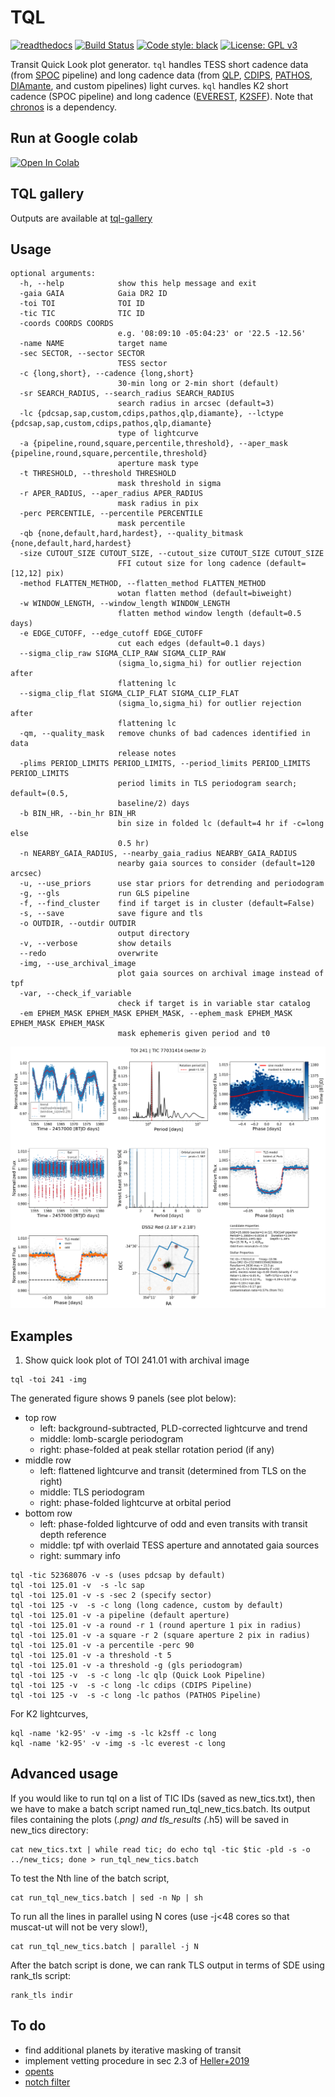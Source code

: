 # TQL

[![readthedocs](https://readthedocs.org/projects/tql/badge/?version=latest)](https://tql.readthedocs.io/en/latest/)
[![Build Status](https://travis-ci.com/jpdeleon/tql.svg?branch=master)](https://travis-ci.com/jpdeleon/tql)
[![Code style: black](https://img.shields.io/badge/code%20style-black-000000.svg)](https://github.com/ambv/black)
[![License: GPL v3](https://img.shields.io/badge/license-GPLv3-blue.svg)](https://www.gnu.org/licenses/gpl-3.0)

Transit Quick Look plot generator.
`tql` handles TESS short cadence data (from [SPOC](https://archive.stsci.edu/hlsp/tess-spoc) pipeline) and long cadence data (from [QLP](http://archive.stsci.edu/hlsp/qlp), [CDIPS](http://archive.stsci.edu/hlsp/cdips), [PATHOS](http://archive.stsci.edu/hlsp/qlp), [DIAmante](http://archive.stsci.edu/hlsp/diamante), and custom pipelines) light curves.
`kql` handles K2 short cadence (SPOC pipeline) and long cadence ([EVEREST](https://archive.stsci.edu/hlsp/everest), [K2SFF](https://archive.stsci.edu/hlsp/)). 
Note that [chronos](https://github.com/jpdeleon/chronos) is a dependency.

## Run at Google colab

<a href="https://colab.research.google.com/github/jpdeleon/tql/blob/master/notebooks/examples.ipynb" target="_parent"><img src="https://colab.research.google.com/assets/colab-badge.svg" alt="Open In Colab"/></a>

## TQL gallery
Outputs are available at [tql-gallery](https://jpdeleon.github.io/tql-gallery)

## Usage

```shell
optional arguments:
  -h, --help            show this help message and exit
  -gaia GAIA            Gaia DR2 ID
  -toi TOI              TOI ID
  -tic TIC              TIC ID
  -coords COORDS COORDS
                        e.g. '08:09:10 -05:04:23' or '22.5 -12.56'
  -name NAME            target name
  -sec SECTOR, --sector SECTOR
                        TESS sector
  -c {long,short}, --cadence {long,short}
                        30-min long or 2-min short (default)
  -sr SEARCH_RADIUS, --search_radius SEARCH_RADIUS
                        search radius in arcsec (default=3)
  -lc {pdcsap,sap,custom,cdips,pathos,qlp,diamante}, --lctype {pdcsap,sap,custom,cdips,pathos,qlp,diamante}
                        type of lightcurve
  -a {pipeline,round,square,percentile,threshold}, --aper_mask {pipeline,round,square,percentile,threshold}
                        aperture mask type
  -t THRESHOLD, --threshold THRESHOLD
                        mask threshold in sigma
  -r APER_RADIUS, --aper_radius APER_RADIUS
                        mask radius in pix
  -perc PERCENTILE, --percentile PERCENTILE
                        mask percentile
  -qb {none,default,hard,hardest}, --quality_bitmask {none,default,hard,hardest}
  -size CUTOUT_SIZE CUTOUT_SIZE, --cutout_size CUTOUT_SIZE CUTOUT_SIZE
                        FFI cutout size for long cadence (default=[12,12] pix)
  -method FLATTEN_METHOD, --flatten_method FLATTEN_METHOD
                        wotan flatten method (default=biweight)
  -w WINDOW_LENGTH, --window_length WINDOW_LENGTH
                        flatten method window length (default=0.5 days)
  -e EDGE_CUTOFF, --edge_cutoff EDGE_CUTOFF
                        cut each edges (default=0.1 days)
  --sigma_clip_raw SIGMA_CLIP_RAW SIGMA_CLIP_RAW
                        (sigma_lo,sigma_hi) for outlier rejection after
                        flattening lc
  --sigma_clip_flat SIGMA_CLIP_FLAT SIGMA_CLIP_FLAT
                        (sigma_lo,sigma_hi) for outlier rejection after
                        flattening lc
  -qm, --quality_mask   remove chunks of bad cadences identified in data
                        release notes
  -plims PERIOD_LIMITS PERIOD_LIMITS, --period_limits PERIOD_LIMITS PERIOD_LIMITS
                        period limits in TLS periodogram search; default=(0.5,
                        baseline/2) days
  -b BIN_HR, --bin_hr BIN_HR
                        bin size in folded lc (default=4 hr if -c=long else
                        0.5 hr)
  -n NEARBY_GAIA_RADIUS, --nearby_gaia_radius NEARBY_GAIA_RADIUS
                        nearby gaia sources to consider (default=120 arcsec)
  -u, --use_priors      use star priors for detrending and periodogram
  -g, --gls             run GLS pipeline
  -f, --find_cluster    find if target is in cluster (default=False)
  -s, --save            save figure and tls
  -o OUTDIR, --outdir OUTDIR
                        output directory
  -v, --verbose         show details
  --redo                overwrite
  -img, --use_archival_image
                        plot gaia sources on archival image instead of tpf
  -var, --check_if_variable
                        check if target is in variable star catalog
  -em EPHEM_MASK EPHEM_MASK EPHEM_MASK, --ephem_mask EPHEM_MASK EPHEM_MASK EPHEM_MASK
                        mask ephemeris given period and t0
```

![img](./docs/img/TOI241_s02_pdcsap_sc.png)

## Examples

1. Show quick look plot of TOI 241.01 with archival image

```shell
tql -toi 241 -img
```

The generated figure shows 9 panels (see plot below):

* top row
  * left: background-subtracted, PLD-corrected lightcurve and trend
  * middle: lomb-scargle periodogram
  * right: phase-folded at peak stellar rotation period (if any)
* middle row
  * left: flattened lightcurve and transit (determined from TLS on the right)
  * middle: TLS periodogram
  * right: phase-folded lightcurve at orbital period
* bottom row
  * left: phase-folded lightcurve of odd and even transits with transit depth reference
  * middle: tpf with overlaid TESS aperture and annotated gaia sources
  * right: summary info

```shell
tql -tic 52368076 -v -s (uses pdcsap by default)
tql -toi 125.01 -v  -s -lc sap
tql -toi 125.01 -v -s -sec 2 (specify sector)
tql -toi 125 -v  -s -c long (long cadence, custom by default)
tql -toi 125.01 -v -a pipeline (default aperture)
tql -toi 125.01 -v -a round -r 1 (round aperture 1 pix in radius)
tql -toi 125.01 -v -a square -r 2 (square aperture 2 pix in radius)
tql -toi 125.01 -v -a percentile -perc 90
tql -toi 125.01 -v -a threshold -t 5
tql -toi 125.01 -v -a threshold -g (gls periodogram)
tql -toi 125 -v  -s -c long -lc qlp (Quick Look Pipeline)
tql -toi 125 -v  -s -c long -lc cdips (CDIPS Pipeline)
tql -toi 125 -v  -s -c long -lc pathos (PATHOS Pipeline)
```

For K2 lightcurves,
```shell
kql -name 'k2-95' -v -img -s -lc k2sff -c long              
kql -name 'k2-95' -v -img -s -lc everest -c long              
```

## Advanced usage

If you would like to run tql on a list of TIC IDs (saved as new_tics.txt), then we have to make a batch script named run_tql_new_tics.batch. Its output files containing the plots (*.png) and tls_results (*.h5) will be saved in new_tics directory:

```shell
cat new_tics.txt | while read tic; do echo tql -tic $tic -pld -s -o ../new_tics; done > run_tql_new_tics.batch
```

To test the Nth line of the batch script,

```shell
cat run_tql_new_tics.batch | sed -n Np | sh
```

To run all the lines in parallel using N cores (use -j<48 cores so that muscat-ut will not be very slow!),

```shell
cat run_tql_new_tics.batch | parallel -j N
```

After the batch script is done, we can rank TLS output in terms of SDE using rank_tls script:

```shell
rank_tls indir
```

## To do

* find additional planets by iterative masking of transit
* implement vetting procedure in sec 2.3 of [Heller+2019](https://arxiv.org/pdf/1905.09038.pdf)
* [opents](https://github.com/hpparvi/opents)
* [notch filter](https://github.com/arizzuto/Notch_and_LOCoR)
